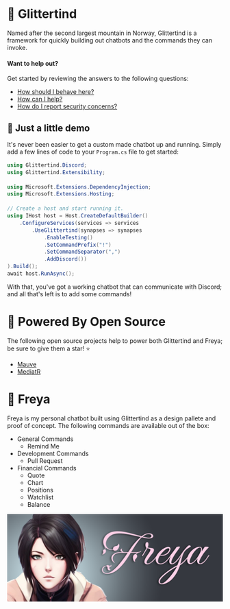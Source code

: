 # 🗻 Glittertind
Named after the second largest mountain in Norway, Glittertind is a framework for quickly building out chatbots and the commands they can invoke.

#### Want to help out?
Get started by reviewing the answers to the following questions:
- [How should I behave here?](./CODE_OF_CONDUCT.md)
- [How can I help?](./CONTRIBUTING.md)
- [How do I report security concerns?](./SECURITY.md)

## 🎉 Just a little demo
It's never been easier to get a custom made chatbot up and running. Simply add a few lines of code to your `Program.cs` file to get started:
```csharp
using Glittertind.Discord;
using Glittertind.Extensibility;

using Microsoft.Extensions.DependencyInjection;
using Microsoft.Extensions.Hosting;

// Create a host and start running it.
using IHost host = Host.CreateDefaultBuilder()
    .ConfigureServices(services => services
        .UseGlittertind(synapses => synapses
            .EnableTesting()
            .SetCommandPrefix("!")
            .SetCommandSeparator(",")
            .AddDiscord())
).Build();
await host.RunAsync();
```
With that, you've got a working chatbot that can communicate with Discord; and all that's left is to add some commands!

# 💪 Powered By Open Source
The following open source projects help to power both Glittertind and Freya; be sure to give them a star! ⭐
 - [Mauve](https://github.com/tacosontitan/Mauve)
 - [MediatR](https://github.com/jbogard/MediatR)

# 💃 Freya
Freya is my personal chatbot built using Glittertind as a design pallete and proof of concept. The following commands are available out of the box:

 - General Commands
   - Remind Me
 - Development Commands
   - Pull Request
 - Financial Commands
   - Quote
   - Chart
   - Positions
   - Watchlist
   - Balance

![Freya Header](/.resources/freya-header.png "Freya Header")
